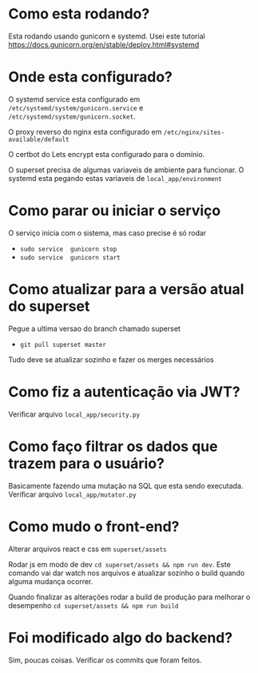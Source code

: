 # Como esta rodando?
Esta rodando usando gunicorn e systemd. Usei este tutorial https://docs.gunicorn.org/en/stable/deploy.html#systemd

# Onde esta configurado?
O systemd service esta configurado em `/etc/systemd/system/gunicorn.service` e `/etc/systemd/system/gunicorn.socket`.

O proxy reverso do nginx esta configurado em `/etc/nginx/sites-available/default`

O certbot do Lets encrypt esta configurado para o domínio.

O superset precisa de algumas variaveis de ambiente para funcionar. O systemd esta pegando estas variaveis de `local_app/environment`

# Como parar ou iniciar o serviço
O serviço inicia com o sistema, mas caso precise é só rodar
- `sudo service  gunicorn stop`
- `sudo service  gunicorn start`

# Como atualizar para a versão atual do superset
Pegue a ultima versao do branch chamado superset
- `git pull superset master`

Tudo deve se atualizar sozinho e fazer os merges necessários

# Como fiz a autenticação via JWT?

Verificar arquivo `local_app/security.py`

# Como faço filtrar os dados que trazem para o usuário?
Basicamente fazendo uma mutação na SQL que esta sendo executada. Verificar arquivo `local_app/mutator.py`

# Como mudo o front-end?
Alterar arquivos react e css em `superset/assets`

Rodar js em modo de dev `cd superset/assets && npm run dev`. Este comando vai dar watch nos arquivos e atualizar sozinho o build quando alguma mudança ocorrer.

Quando finalizar as alterações rodar a build de produção para melhorar o desempenho `cd superset/assets && npm run build`

# Foi modificado algo do backend?
Sim, poucas coisas. Verificar os commits que foram feitos.